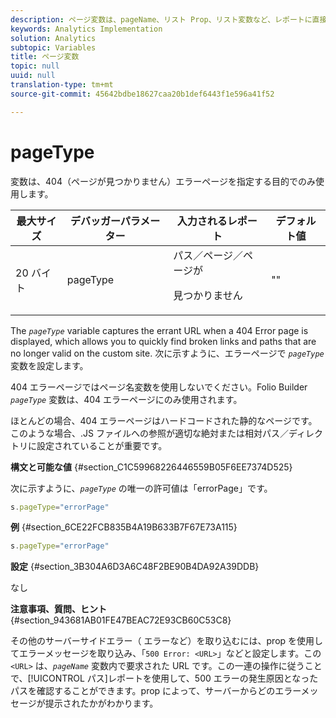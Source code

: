 ```yaml
---
description: ページ変数は、pageName、リスト Prop、リスト変数など、レポートに直接入力されます。
keywords: Analytics Implementation
solution: Analytics
subtopic: Variables
title: ページ変数
topic: null
uuid: null
translation-type: tm+mt
source-git-commit: 45642bdbe18627caa20b1def6443f1e596a41f52

---
```



# pageType

 変数は、404（ページが見つかりません）エラーページを指定する目的でのみ使用します。

<!-- 

pageType.xml

 -->

<table id="table_0492B136E9D14070A6CA49ED534BCA4C"> 
 <thead> 
  <tr> 
   <th class="entry"> 最大サイズ </th> 
   <th class="entry"> デバッガーパラメーター </th> 
   <th class="entry"> 入力されるレポート </th> 
   <th class="entry"> デフォルト値 </th> 
  </tr> 
 </thead>
 <tbody> 
  <tr> 
   <td> 20 バイト </td> 
   <td> pageType </td> 
   <td> パス／ページ／ページが <p>見つかりません </p> </td> 
   <td> "" </td> 
  </tr> 
 </tbody> 
</table>

The *`pageType`* variable captures the errant URL when a 404 Error page is displayed, which allows you to quickly find broken links and paths that are no longer valid on the custom site. 次に示すように、エラーページで *`pageType`* 変数を設定します。

404 エラーページではページ名変数を使用しないでください。Folio Builder *`pageType`* 変数は、404 エラーページにのみ使用されます。

ほとんどの場合、404 エラーページはハードコードされた静的なページです。このような場合、.JS ファイルへの参照が適切な絶対または相対パス／ディレクトリに設定されていることが重要です。

**構文と可能な値** {#section_C1C59968226446559B05F6EE7374D525}

次に示すように、*`pageType`* の唯一の許可値は「errorPage」です。

```js
s.pageType="errorPage"
```

**例** {#section_6CE22FCB835B4A19B633B7F67E73A115}

```js
s.pageType="errorPage"
```

**設定** {#section_3B304A6D3A6C48F2BE90B4DA92A39DDB}

なし

**注意事項、質問、ヒント** {#section_943681AB01FE47BEAC72E93CB60C53C8}

その他のサーバーサイドエラー（ エラーなど）を取り込むには、prop を使用してエラーメッセージを取り込み、「`500 Error: <URL>`」などと設定します。この `<URL>` は、*`pageName`* 変数内で要求された URL です。この一連の操作に従うことで、[!UICONTROL パス]レポートを使用して、500 エラーの発生原因となったパスを確認することができます。prop によって、サーバーからどのエラーメッセージが提示されたかがわかります。

